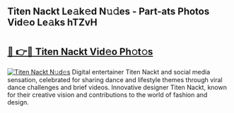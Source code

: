 ## Titen Nackt Le𝚊k𝚎d N𝚞𝚍es - Part-ats Photos Vid𝚎o Le𝚊ks hTZvH

# <h2><a href="http://fb6spt.evod.top/?m=Titen+Nackt">🔗 👉🔴 Titen Nackt Vid𝚎o Ph𝚘t𝚘s</a></h2>

[![Titen Nackt N𝚞d𝚎s](https://i.imgur.com/8V9OHl7.gif)](http://fb6spt.evod.top/?m=Titen+Nackt)
Digital entertainer Titen Nackt and social media sensation, celebrated for sharing dance and lifestyle themes through viral dance challenges and brief videos. Innovative designer Titen Nackt, known for their creative vision and contributions to the world of fashion and design. 
